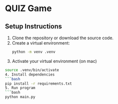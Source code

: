 # QUIZ Game

## Setup Instructions

1. Clone the repository or download the source code.
2. Create a virtual environment:
   ```bash
   python -m venv .venv
3. Activate your virtual environment
  (on mac)
  ```bash
  source .venv/bin/activate
4. Install dependencies
  ```bash
  pip install -r requirements.txt
5. Run program
  ```bash
  python main.py
